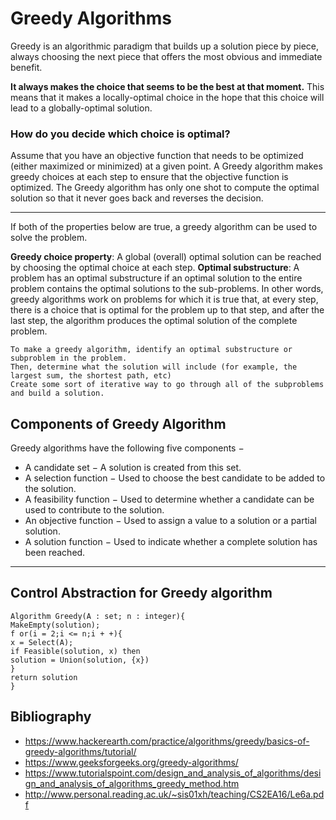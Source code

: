 <h1>Greedy Algorithms </h1>
Greedy is an algorithmic paradigm that builds up a solution piece by piece, 
always choosing the next piece that offers the most obvious and immediate benefit. 

__It always makes the choice that seems to be the best at that moment.__
This means that it makes a locally-optimal choice in the hope that this choice will lead to a globally-optimal solution.

<h3>How do you decide which choice is optimal?</h3>

Assume that you have an objective function that needs to be optimized (either maximized or minimized) at a given point. 
A Greedy algorithm makes greedy choices at each step to ensure that the objective function is optimized. 
The Greedy algorithm has only one shot to compute the optimal solution so that it never goes back and reverses the decision.
____

If both of the properties below are true, a greedy algorithm can be used to solve the problem.

__Greedy choice property__: A global (overall) optimal solution can be reached by choosing the optimal choice at each step.
__Optimal substructure__: A problem has an optimal substructure if an optimal solution to the entire problem contains the optimal solutions to the sub-problems.
In other words, greedy algorithms work on problems for which it is true that, at every step, 
there is a choice that is optimal for the problem up to that step, and after the last step, the algorithm produces the optimal solution of the complete problem.

```
To make a greedy algorithm, identify an optimal substructure or subproblem in the problem. 
Then, determine what the solution will include (for example, the largest sum, the shortest path, etc)
Create some sort of iterative way to go through all of the subproblems and build a solution.
```

<h2>Components of Greedy Algorithm</h2>
Greedy algorithms have the following five components −

* A candidate set − A solution is created from this set.
* A selection function − Used to choose the best candidate to be added to the solution.
* A feasibility function − Used to determine whether a candidate can be used to contribute to the solution.
* An objective function − Used to assign a value to a solution or a partial solution.
* A solution function − Used to indicate whether a complete solution has been reached.

________

<h2>Control Abstraction for Greedy algorithm</h2>

```
Algorithm Greedy(A : set; n : integer){
MakeEmpty(solution);
f or(i = 2;i <= n;i + +){
x = Select(A);
if Feasible(solution, x) then
solution = Union(solution, {x})
}
return solution
}
```


<h2>Bibliography</h2>

* https://www.hackerearth.com/practice/algorithms/greedy/basics-of-greedy-algorithms/tutorial/
* https://www.geeksforgeeks.org/greedy-algorithms/
* https://www.tutorialspoint.com/design_and_analysis_of_algorithms/design_and_analysis_of_algorithms_greedy_method.htm
* http://www.personal.reading.ac.uk/~sis01xh/teaching/CS2EA16/Le6a.pdf
